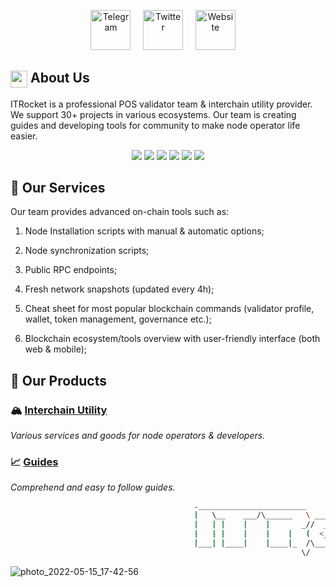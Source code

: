<p align="center">
  <a href="https://t.me/itrocket_en"><img src="https://brandeps.com/icon-download/T/Telegram-icon-vector-05.svg" width="64" height="64" alt="Telegram" /></a>
  &nbsp; &nbsp;
  <a href="https://twitter.com/itrocket_team"><img src="https://brandeps.com/icon-download/T/Twitter-icon-vector-03.svg" width="64" height="64" alt="Twitter"/></a>
  &nbsp; &nbsp;
    <a href="https://itrocket.net"><img src="https://brandeps.com/icon-download/G/Globe-icon-vector-09.svg" width="64" alt="Website" /></a>
  &nbsp; &nbsp;
</p>

## <img src="https://itrocket.net//whiteLogoCrop.ico" style="vertical-align: middle;" width="27" height="27" /> About Us 

ITRocket is a professional POS validator team & interchain utility provider. We support 30+ projects in various ecosystems. Our team is creating guides and developing tools for community to make node operator life easier.

<div align="center">
    <img src="https://img.shields.io/badge/Genesis%20Validators-6-brightgreen">
    <img src="https://img.shields.io/badge/Supported%20Projects-30+-brightgreen">
    <img src="https://img.shields.io/badge/Unique%20Users%20Monthly-2K+-brightgreen">
    <img src="https://img.shields.io/badge/Views%20Monthly-50K+-brightgreen">
    <img src="https://img.shields.io/badge/Total%20Number%20Of%20Commits-1K+-brightgreen">
<!--     <img src="https://img.shields.io/badge/Open%20Pull%20Requests%20&%20Issues-100+-brightgreen"> -->
    <img src="https://img.shields.io/badge/Years%20of%20IT%20Expertise-5+-brightgreen">
</div>


## 💫 Our Services

Our team provides advanced on-chain tools such as:

1. Node Installation scripts with manual & automatic options;

3. Node synchronization scripts;

4. Public RPC endpoints;

5. Fresh network snapshots (updated every 4h);

6. Cheat sheet for most popular blockchain commands (validator profile, wallet, token management, governance etc.);

7. Blockchain ecosystem/tools overview with user-friendly interface (both web & mobile);


##  💎 Our Products

### 🏔️ [Interchain Utility](https://itrocket.net/)
_Various services and goods for node operators & developers._


### 📈 [Guides](https://github.com/itrocket-team/testnet_guides)
_Comprehend and easy to follow guides._


```bash
                                         .________________________               __           __   
                                         |   \__    ___/\______   \ ____   ____ |  | __ _____/  |_ 
                                         |   | |    |    |       _//  _ \_/ ___\|  |/ // __ \   __\
                                         |   | |    |    |    |   (  <_> )  \___|    <\  ___/|  |  
                                         |___| |____|    |____|_  /\____/ \___  >__|_ \\___  >__|  
                                                                 \/            \/     \/    \/      
```

![photo_2022-05-15_17-42-56](https://github.com/itrocket-am/itrocket-am/assets/79756157/99f1edab-b684-43a8-b601-3cb66e1cee62)

